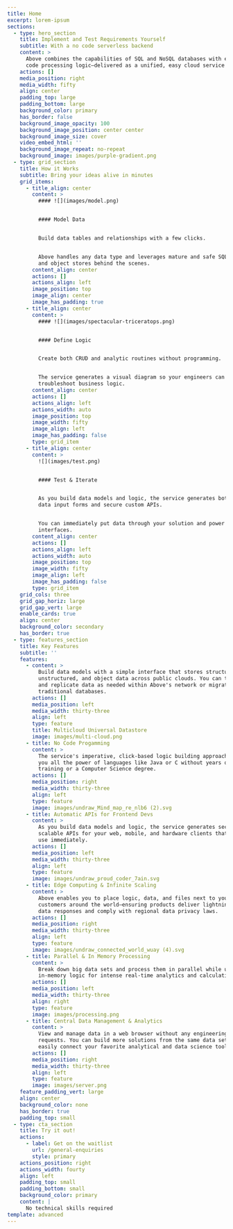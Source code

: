 ```yaml
---
title: Home
excerpt: lorem-ipsum
sections:
  - type: hero_section
    title: Implement and Test Requirements Yourself
    subtitle: With a no code serverless backend
    content: >
      Above combines the capabilities of SQL and NoSQL databases with easy no
      code processing logic—delivered as a unified, easy cloud service
    actions: []
    media_position: right
    media_width: fifty
    align: center
    padding_top: large
    padding_bottom: large
    background_color: primary
    has_border: false
    background_image_opacity: 100
    background_image_position: center center
    background_image_size: cover
    video_embed_html: ''
    background_image_repeat: no-repeat
    background_image: images/purple-gradient.png
  - type: grid_section
    title: How it Works
    subtitle: Bring your ideas alive in minutes
    grid_items:
      - title_align: center
        content: >
          #### ![](images/model.png)


          #### Model Data


          Build data tables and relationships with a few clicks.


          Above handles any data type and leverages mature and safe SQL, NoSQL
          and object stores behind the scenes.
        content_align: center
        actions: []
        actions_align: left
        image_position: top
        image_align: center
        image_has_padding: true
      - title_align: center
        content: >
          #### ![](images/spectacular-triceratops.png)


          #### Define Logic


          Create both CRUD and analytic routines without programming.


          The service generates a visual diagram so your engineers can trace and
          troubleshoot business logic.
        content_align: center
        actions: []
        actions_align: left
        actions_width: auto
        image_position: top
        image_width: fifty
        image_align: left
        image_has_padding: false
        type: grid_item
      - title_align: center
        content: >
          ![](images/test.png)


          #### Test & Iterate


          As you build data models and logic, the service generates both web
          data input forms and secure custom APIs.


          You can immediately put data through your solution and power user
          interfaces.
        content_align: center
        actions: []
        actions_align: left
        actions_width: auto
        image_position: top
        image_width: fifty
        image_align: left
        image_has_padding: false
        type: grid_item
    grid_cols: three
    grid_gap_horiz: large
    grid_gap_vert: large
    enable_cards: true
    align: center
    background_color: secondary
    has_border: true
  - type: features_section
    title: Key Features
    subtitle: ''
    features:
      - content: >
          Build data models with a simple interface that stores structured,
          unstructured, and object data across public clouds. You can then move
          and replicate data as needed within Above's network or migrate it to
          traditional databases.
        actions: []
        media_position: left
        media_width: thirty-three
        align: left
        type: feature
        title: Multicloud Universal Datastore
        image: images/multi-cloud.png
      - title: No Code Progamming
        content: >
          The service's imperative, click-based logic building approach gives
          you all the power of languages like Java or C without years of
          training or a Computer Science degree.
        actions: []
        media_position: right
        media_width: thirty-three
        align: left
        type: feature
        image: images/undraw_Mind_map_re_nlb6 (2).svg
      - title: Automatic APIs for Frontend Devs
        content: >
          As you build data models and logic, the service generates secure and
          scalable APIs for your web, mobile, and hardware clients that devs can
          use immediately.
        actions: []
        media_position: left
        media_width: thirty-three
        align: left
        type: feature
        image: images/undraw_proud_coder_7ain.svg
      - title: Edge Computing & Infinite Scaling
        content: >
          Above enables you to place logic, data, and files next to your
          customers around the world—ensuring products deliver lightning-quick
          data responses and comply with regional data privacy laws.
        actions: []
        media_position: right
        media_width: thirty-three
        align: left
        type: feature
        image: images/undraw_connected_world_wuay (4).svg
      - title: Parallel & In Memory Processing
        content: >
          Break down big data sets and process them in parallel while utilizing
          in-memory logic for intense real-time analytics and calculations.
        actions: []
        media_position: left
        media_width: thirty-three
        align: right
        type: feature
        image: images/processing.png
      - title: Central Data Management & Analytics
        content: >
          View and manage data in a web browser without any engineering
          requests. You can build more solutions from the same data sets and can
          easily connect your favorite analytical and data science tools.
        actions: []
        media_position: right
        media_width: thirty-three
        align: left
        type: feature
        image: images/server.png
    feature_padding_vert: large
    align: center
    background_color: none
    has_border: true
    padding_top: small
  - type: cta_section
    title: Try it out!
    actions:
      - label: Get on the waitlist
        url: /general-enquiries
        style: primary
    actions_position: right
    actions_width: fourty
    align: left
    padding_top: small
    padding_bottom: small
    background_color: primary
    content: |
      No technical skills required
template: advanced
---
```

